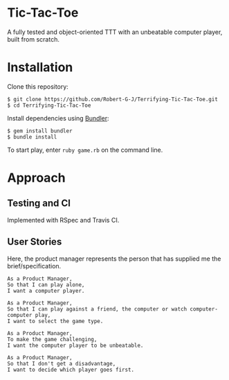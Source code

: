 # Tic-Tac-Toe

A fully tested and object-oriented TTT with an unbeatable computer player, built from scratch.

# Installation 

Clone this repository:
```
$ git clone https://github.com/Robert-G-J/Terrifying-Tic-Tac-Toe.git
$ cd Terrifying-Tic-Tac-Toe
```
Install dependencies using [Bundler](http://www.bundler.io):
```
$ gem install bundler
$ bundle install
```

To start play, enter `ruby game.rb` on the command line.

# Approach

## Testing and CI

Implemented with RSpec and Travis CI.

## User Stories

Here, the product manager represents the person that has supplied me the brief/specification.

```
As a Product Manager,
So that I can play alone,
I want a computer player.

As a Product Manager,
So that I can play against a friend, the computer or watch computer-computer play,
I want to select the game type.

As a Product Manager,
To make the game challenging,
I want the computer player to be unbeatable.

As a Product Manager,
So that I don't get a disadvantage,
I want to decide which player goes first.
```
